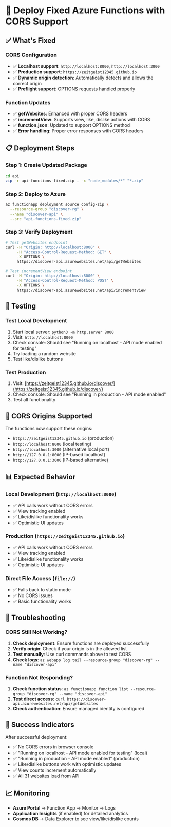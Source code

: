 # 🚀 Deploy Fixed Azure Functions with CORS Support

## ✅ What's Fixed

### **CORS Configuration**
- ✅ **Localhost support**: `http://localhost:8000`, `http://localhost:3000`
- ✅ **Production support**: `https://zeitgeist12345.github.io`
- ✅ **Dynamic origin detection**: Automatically detects and allows the correct origin
- ✅ **Preflight support**: OPTIONS requests handled properly

### **Function Updates**
- ✅ **getWebsites**: Enhanced with proper CORS headers
- ✅ **incrementView**: Supports view, like, dislike actions with CORS
- ✅ **function.json**: Updated to support OPTIONS method
- ✅ **Error handling**: Proper error responses with CORS headers

## 📋 Deployment Steps

### Step 1: Create Updated Package
```bash
cd api
zip -r api-functions-fixed.zip . -x "node_modules/*" "*.zip"
```

### Step 2: Deploy to Azure
```bash
az functionapp deployment source config-zip \
  --resource-group "discover-rg" \
  --name "discover-api" \
  --src "api-functions-fixed.zip"
```

### Step 3: Verify Deployment
```bash
# Test getWebsites endpoint
curl -H "Origin: http://localhost:8000" \
     -H "Access-Control-Request-Method: GET" \
     -X OPTIONS \
     https://discover-api.azurewebsites.net/api/getWebsites

# Test incrementView endpoint
curl -H "Origin: http://localhost:8000" \
     -H "Access-Control-Request-Method: POST" \
     -X OPTIONS \
     https://discover-api.azurewebsites.net/api/incrementView
```

## 🧪 Testing

### Test Local Development
1. Start local server: `python3 -m http.server 8000`
2. Visit: `http://localhost:8000`
3. Check console: Should see "Running on localhost - API mode enabled for testing"
4. Try loading a random website
5. Test like/dislike buttons

### Test Production
1. Visit: [https://zeitgeist12345.github.io/discover/](https://zeitgeist12345.github.io/discover/)
2. Check console: Should see "Running in production - API mode enabled"
3. Test all functionality

## 🔧 CORS Origins Supported

The functions now support these origins:
- `https://zeitgeist12345.github.io` (production)
- `http://localhost:8000` (local testing)
- `http://localhost:3000` (alternative local port)
- `http://127.0.0.1:8000` (IP-based localhost)
- `http://127.0.0.1:3000` (IP-based alternative)

## 📊 Expected Behavior

### **Local Development** (`http://localhost:8000`)
- ✅ API calls work without CORS errors
- ✅ View tracking enabled
- ✅ Like/dislike functionality works
- ✅ Optimistic UI updates

### **Production** (`https://zeitgeist12345.github.io`)
- ✅ API calls work without CORS errors
- ✅ View tracking enabled
- ✅ Like/dislike functionality works
- ✅ Optimistic UI updates

### **Direct File Access** (`file://`)
- ✅ Falls back to static mode
- ✅ No CORS issues
- ✅ Basic functionality works

## 🐛 Troubleshooting

### CORS Still Not Working?
1. **Check deployment**: Ensure functions are deployed successfully
2. **Verify origin**: Check if your origin is in the allowed list
3. **Test manually**: Use curl commands above to test CORS
4. **Check logs**: `az webapp log tail --resource-group "discover-rg" --name "discover-api"`

### Function Not Responding?
1. **Check function status**: `az functionapp function list --resource-group "discover-rg" --name "discover-api"`
2. **Test direct access**: `curl https://discover-api.azurewebsites.net/api/getWebsites`
3. **Check authentication**: Ensure managed identity is configured

## 🎯 Success Indicators

After successful deployment:
- ✅ No CORS errors in browser console
- ✅ "Running on localhost - API mode enabled for testing" (local)
- ✅ "Running in production - API mode enabled" (production)
- ✅ Like/dislike buttons work with optimistic updates
- ✅ View counts increment automatically
- ✅ All 31 websites load from API

## 📈 Monitoring

- **Azure Portal** → Function App → Monitor → Logs
- **Application Insights** (if enabled) for detailed analytics
- **Cosmos DB** → Data Explorer to see view/like/dislike counts 